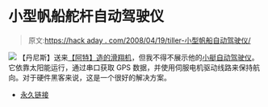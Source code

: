 # 小型帆船舵杆自动驾驶仪

> 原文:[https://hack aday . com/2008/04/19/tiller-小型帆船自动驾驶仪/](https://hackaday.com/2008/04/19/tiller-autopilot-for-small-sailboats/)

![](../Images/a4f3b58a8143a06fe3d8212d7dead114.png)
【丹尼斯】送来[【阿特】造的滑翔机](http://www.members.shaw.ca/sonde/)，但我不得不展示他的[小艇自动驾驶仪](http://artvb.oatmeal.dhs.org/Project/10/tiller-pilot-for-dinghy-cruising)。它依靠太阳能运行，通过串口获取 GPS 数据，并使用伺服电机驱动线路来保持航向。对于硬件黑客来说，这是一个很好的解决方案。

*   [永久链接](http://artvb.oatmeal.dhs.org/Project/10/tiller-pilot-for-dinghy-cruising)